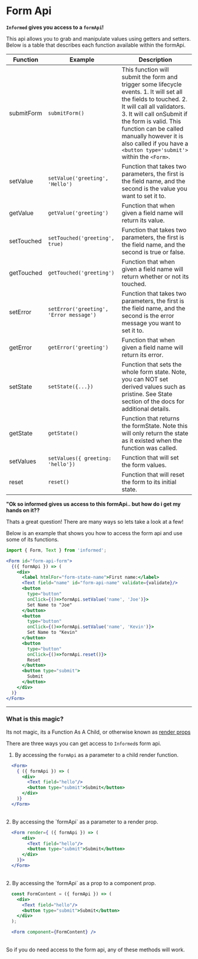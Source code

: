 # Form Api

**`Informed` gives you access to a `formApi`!**

This api allows you to grab and manipulate values using getters and setters. Below is a table that describes each function available within the formApi.

| Function    | Example                                     | Description                           |
|-------------|---------------------------------------------|---------------------------------------|
| submitForm  | `submitForm()`                              | This function will submit the form and trigger some lifecycle events. 1. It will set all the fields to touched. 2. It will call all validators. 3. It will call onSubmit if the form is valid. This function can be called manually however it is also called if you have a `<button type='submit'>` within the `<Form>`.
| setValue    | `setValue('greeting', 'Hello')`             | Function that takes two parameters, the first is the field name, and the second is the value you want to set it to.
| getValue    | `getValue('greeting')`                      | Function that when given a field name will return its value.
| setTouched  | `setTouched('greeting', true)`              | Function that takes two parameters, the first is the field name, and the second is true or false.
| getTouched  | `getTouched('greeting')`                    | Function that when given a field name will return whether or not its touched.
| setError    | `setError('greeting', 'Error message')`     | Function that takes two parameters, the first is the field name, and the second is the error message you want to set it to.
| getError    | `getError('greeting')`                      | Function that when given a field name will return its error.
| setState    | `setState({...})`                           | Function that sets the whole form state. Note, you can NOT set derived values such as pristine. See State section of the docs for additional details.
| getState    | `getState()`                                | Function that returns the formState. Note this will only return the state as it existed when the function was called.
| setValues   | `setValues({ greeting: 'hello'})`           | Function that will set the form values.
| reset   | `reset()`                                       | Function that will reset the form to its initial state.


**"Ok so informed gives us access to this formApi.. but how do i get my hands
on it??**

Thats a great question! There are many ways so lets take a look at a few!

Below is an example that shows you how to access the form api and use some of
its functions.

<!-- STORY -->

```jsx
import { Form, Text } from 'informed';

<Form id="form-api-form">
  {({ formApi }) => (
    <div>
      <label htmlFor="form-state-name">First name:</label>
      <Text field="name" id="form-api-name" validate={validate}/>
      <button
        type="button"
        onClick={()=>formApi.setValue('name', 'Joe')}>
        Set Name to "Joe"
      </button>
      <button
        type="button"
        onClick={()=>formApi.setValue('name', 'Kevin')}>
        Set Name to "Kevin"
      </button>
      <button
        type="button"
        onClick={()=>formApi.reset()}>
        Reset
      </button>
      <button type="submit">
        Submit
      </button>
    </div>
  )}
</Form>
```

---
### What is this magic?

Its not magic, its a Function As A Child, or otherwise known as [render props](https://reactjs.org/docs/render-props.html)

There are three ways you can get access to `Informed`s form api.

1. By accessing the `formApi` as a parameter to a child render function.

```jsx
  <Form>
    { ({ formApi }) => (
      <div>
        <Text field="hello"/>
        <button type="submit">Submit</button>
      </div>
    )}
  </Form>
```
<br/>
2. By accessing the `formApi` as a parameter to a render prop.


```jsx
  <Form render={ ({ formApi }) => (
      <div>
        <Text field="hello"/>
        <button type="submit">Submit</button>
      </div>
    )}>
  </Form>
```
<br/>
2. By accessing the `formApi` as a prop to a component prop.


```jsx
  const FormContent = ({ formApi }) => (
    <div>
      <Text field="hello"/>
      <button type="submit">Submit</button>
    </div>
  );

  <Form component={FormContent} />
```
<br/>
So if you do need access to the form api, any of these methods will work.
